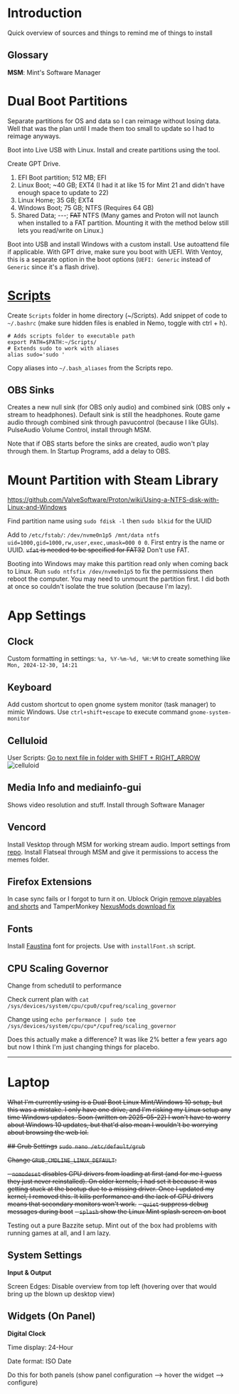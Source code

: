 # Introduction
Quick overview of sources and things to remind me of things to install

## Glossary
**MSM**: Mint's Software Manager

# Dual Boot Partitions
Separate partitions for OS and data so I can reimage without losing data. Well that was the plan until I made them too small to update so I had to reimage anyways.

Boot into Live USB with Linux. Install and create partitions using the tool.

Create GPT Drive.

1. EFI Boot partition; 512 MB; EFI
2. Linux Boot; ~40 GB; EXT4          (I had it at like 15 for Mint 21 and didn't have enough space to update to 22)
3. Linux Home; 35 GB; EXT4
4. Windows Boot; 75 GB; NTFS          (Requires 64 GB)
5. Shared Data; ---; ~~FAT~~ NTFS     (Many games and Proton will not launch when installed to a FAT partition. Mounting it with the method below still lets you read/write on Linux.)

Boot into USB and install Windows with a custom install. Use autoattend file if applicable. With GPT drive, make sure you boot with UEFI. With Ventoy, this is a separate option in the boot options (`UEFI: Generic` instead of `Generic` since it's a flash drive).

# [Scripts](https://github.com/Backup158/BashScripts)
Create `Scripts` folder in home directory (~/Scripts). Add snippet of code to `~/.bashrc` (make sure hidden files is enabled in Nemo, toggle with ctrl + h).
```
# Adds scripts folder to executable path
export PATH=$PATH:~/Scripts/
# Extends sudo to work with aliases
alias sudo='sudo '
```
Copy aliases into `~/.bash_aliases` from the Scripts repo.

## OBS Sinks
Creates a new null sink (for OBS only audio) and combined sink (OBS only + stream to headphones). Default sink is still the headphones. Route game audio through combined sink through pavucontrol (because I like GUIs). PulseAudio Volume Control, install through MSM. 

Note that if OBS starts before the sinks are created, audio won't play through them. In Startup Programs, add a delay to OBS.

# Mount Partition with Steam Library
https://github.com/ValveSoftware/Proton/wiki/Using-a-NTFS-disk-with-Linux-and-Windows

Find partition name using `sudo fdisk -l` then `sudo blkid` for the UUID

Add to `/etc/fstab/`:        `/dev/nvme0n1p5 /mnt/data ntfs uid=1000,gid=1000,rw,user,exec,umask=000 0 0`. First entry is the name or UUID. ~~`vfat` is needed to be specified for FAT32~~ Don't use FAT.

Booting into Windows may make this partition read only when coming back to Linux. Run `sudo ntfsfix /dev/nvme0n1p5` to fix the permissions then reboot the computer. You may need to unmount the partition first. I did both at once so couldn't isolate the true solution (because I'm lazy).

# App Settings
## Clock
Custom formatting in settings: `%a, %Y-%m-%d, %H:%M` to create something like `Mon, 2024-12-30, 14:21`
## Keyboard
Add custom shortcut to open gnome system monitor (task manager) to mimic Windows. Use `ctrl+shift+escape` to execute command `gnome-system-monitor`
## Celluloid
User Scripts: [Go to next file in folder with SHIFT + RIGHT_ARROW](https://github.com/jonniek/mpv-nextfile)
![celluloid](https://github.com/user-attachments/assets/2596439d-d5fc-4b2b-adc2-17e64496f75b)
## Media Info and mediainfo-gui
Shows video resolution and stuff. Install through Software Manager
## Vencord
Install Vesktop through MSM for working stream audio. Import settings from [repo](https://github.com/Backup158/VencordTheme/tree/main). Install Flatseal through MSM and give it permissions to access the memes folder.
## Firefox Extensions
In case sync fails or I forgot to turn it on. Ublock Origin [remove playables and shorts](https://github.com/gluester/ublock-hide-yt-shorts-and-playables-and-other-garbage) and TamperMonkey [NexusMods download fix](https://github.com/randomtdev/nexusmods_downloadfix/)
## Fonts
Install [Faustina](https://fonts.google.com/specimen/Faustina) font for projects. Use with `installFont.sh` script.
## CPU Scaling Governor
Change from schedutil to performance

Check current plan with `cat /sys/devices/system/cpu/cpu0/cpufreq/scaling_governor`

Change using `echo performance | sudo tee /sys/devices/system/cpu/cpu*/cpufreq/scaling_governor`

Does this actually make a difference? It was like 2% better a few years ago but now I think I'm just changing things for placebo.

---

# Laptop
~~What I'm currently using is a Dual Boot Linux Mint/Windows 10 setup, but this was a mistake. I only have one drive, and I'm risking my Linux setup any time Windows updates. Soon (written on 2025-05-22) I won't have to worry about Windows 10 updates, but that'd also mean I wouldn't be worrying about browsing the web lol.~~

~~## Grub Settings~~
~~`sudo nano /etc/default/grub`~~

~~Change `GRUB_CMDLINE_LINUX_DEFAULT`:~~

~~- `nomodeset` disables GPU drivers from loading at first (and for me I guess they just never reinstalled). On older kernels, I had set it because it was getting stuck at the bootup due to a missing driver. Once I updated my kernel, I removed this. It kills performance and the lack of GPU drivers means that secondary monitors won't work.~~
~~- `quiet` suppress debug messages during boot~~
~~- `splash` show the Linux Mint splash screen on boot~~

Testing out a pure Bazzite setup. Mint out of the box had problems with running games at all, and I am lazy. 

## System Settings
**Input & Output**

Screen Edges: Disable overview from top left (hovering over that would bring up the blown up desktop view)

## Widgets (On Panel)
**Digital Clock**

Time display: 24-Hour

Date format: ISO Date

Do this for both panels (show panel configuration --> hover the widget --> configure)

